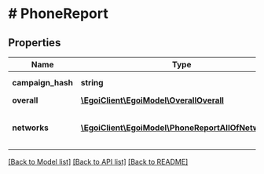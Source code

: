 # # PhoneReport

## Properties

Name | Type | Description | Notes
------------ | ------------- | ------------- | -------------
**campaign_hash** | **string** |  | [optional] [readonly] 
**overall** | [**\EgoiClient\EgoiModel\OverallOverall**](OverallOverall.md) |  | [optional] 
**networks** | [**\EgoiClient\EgoiModel\PhoneReportAllOfNetworks[]**](PhoneReportAllOfNetworks.md) | Stats of the campaign for each network | [optional] 

[[Back to Model list]](../../README.md#documentation-for-models) [[Back to API list]](../../README.md#documentation-for-api-endpoints) [[Back to README]](../../README.md)


